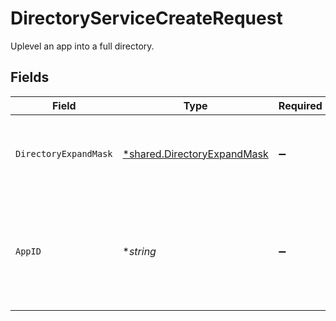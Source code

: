 # DirectoryServiceCreateRequest

Uplevel an app into a full directory.


## Fields

| Field                                                                             | Type                                                                              | Required                                                                          | Description                                                                       |
| --------------------------------------------------------------------------------- | --------------------------------------------------------------------------------- | --------------------------------------------------------------------------------- | --------------------------------------------------------------------------------- |
| `DirectoryExpandMask`                                                             | [*shared.DirectoryExpandMask](../../models/shared/directoryexpandmask.md)         | :heavy_minus_sign:                                                                | The fields to be included in the directory response.                              |
| `AppID`                                                                           | **string*                                                                         | :heavy_minus_sign:                                                                | The AppID to make into a directory, providing identities and more for the C1 app. |